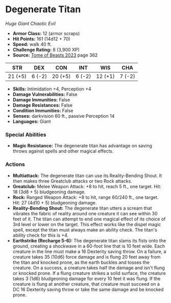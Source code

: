 # Degenerate Titan

*Huge* *Giant* *Chaotic Evil*

- **Armor Class:** 12 (armor scraps)
- **Hit Points:** 161 (14d12 + 70)
- **Speed:** walk 40 ft.
- **Challenge Rating:** 8 (3,900 XP)
- **Source:** [Tome of Beasts 2023](https://koboldpress.com/kpstore/product/tome-of-beasts-1-2023-edition/) page 362

| STR | DEX | CON | INT | WIS | CHA |
| --- | --- | --- | --- | --- | --- |
| 21 (+5) | 6 (-2) | 20 (+5) | 6 (-2) | 12 (+1) | 7 (-2) |

- **Skills:** Intimidation +4, Perception +4
- **Damage Vulnerabilities:** False
- **Damage Immunities:** False
- **Damage Resistances:** False
- **Condition Immunities:** False
- **Senses:** darkvision 60 ft., passive Perception 14
- **Languages:** Giant

### Special Abilities

- **Magic Resistance:** The degenerate titan has advantage on saving throws against spells and other magical effects.

### Actions

- **Multiattack:** The degenerate titan can use its Reality-Bending Shout. It then makes three Greatclub attacks or two Rock attacks.
- **Greatclub:** Melee Weapon Attack: +8 to hit, reach 5 ft., one target. Hit: 18 (3d8 + 5) bludgeoning damage.
- **Rock:** Ranged Weapon Attack: +8 to hit, range 60/240 ft., one target. Hit: 27 (4d10 + 5) bludgeoning damage.
- **Reality-Bending Shout:** The degenerate titan utters a scream that vibrates the fabric of reality around one creature it can see within 30 feet of it. The titan can attempt to end one magical effect of its choice of 3rd level or lower on the target. This effect works like the dispel magic spell, except the titan must always make an ability check. The titan's ability check for this is +4.
- **Earthstrike (Recharge 5-6):** The degenerate titan slams its fists onto the ground, creating a shockwave in a 60-foot line that is 10 feet wide. Each creature in the line must make a 16 Dexterity saving throw. On a failure, a creature takes 35 (10d6) force damage and is flung 20 feet away from the titan and knocked prone, as the earth buckles and tosses the creature. On a success, a creature takes half the damage and isn't flung or knocked prone. If a flung creature strikes a solid surface, the creature takes 3 (1d6) bludgeoning damage for every 10 feet it was flung. If the creature is flung at another creature, that creature must succeed on a DC 16 Dexterity saving throw or take the same damage and be knocked prone.
